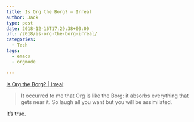 ```yaml
---
title: Is Org the Borg? – Irreal
author: Jack
type: post
date: 2018-12-16T17:29:38+00:00
url: /2018/is-org-the-borg-irreal/
categories:
  - Tech
tags:
  - emacs
  - orgmode

---
```

[Is Org the Borg? | Irreal][1]:

> It occurred to me that Org is like the Borg: it absorbs everything that gets near it. So laugh all you want but you will be assimilated. 

It&#8217;s true.

 [1]: https://irreal.org/blog/?p=7689